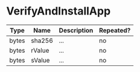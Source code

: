 # VerifyAndInstallApp

Type|Name|Description|Repeated?
-|-|-|-
bytes|sha256|...|no
bytes|rValue|...|no
bytes|sValue|...|no